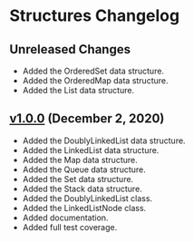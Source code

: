 # Structures Changelog

## Unreleased Changes
* Added the OrderedSet data structure.
* Added the OrderedMap data structure.
* Added the List data structure.

## [v1.0.0](https://github.com/Nezuo/structures/releases/tag/v1.0.0) (December 2, 2020)
* Added the DoublyLinkedList data structure.
* Added the LinkedList data structure.
* Added the Map data structure.
* Added the Queue data structure.
* Added the Set data structure.
* Added the Stack data structure.
* Added the DoublyLinkedList class.
* Added the LinkedListNode class.
* Added documentation.
* Added full test coverage.